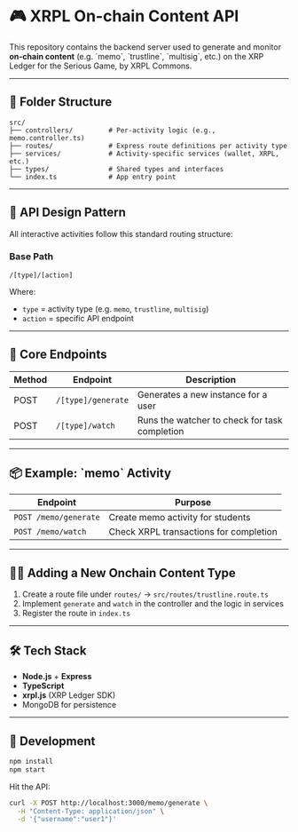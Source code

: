 # 🎮 XRPL On-chain Content API

This repository contains the backend server used to generate and monitor **on-chain content** (e.g. \`memo\`, \`trustline\`, \`multisig\`, etc.) on the XRP Ledger for the Serious Game, by XRPL Commons.

---

## 📁 Folder Structure

```
src/
├── controllers/         # Per-activity logic (e.g., memo.controller.ts)
├── routes/              # Express route definitions per activity type
├── services/            # Activity-specific services (wallet, XRPL, etc.)
├── types/               # Shared types and interfaces
└── index.ts             # App entry point
```

---

## 🧩 API Design Pattern

All interactive activities follow this standard routing structure:

### Base Path

```
/[type]/[action]
```

Where:
- `type` = activity type (e.g. `memo`, `trustline`, `multisig`)
- `action` = specific API endpoint

---

## 🧪 Core Endpoints

| Method | Endpoint                  | Description                                  |
|--------|---------------------------|----------------------------------------------|
| POST   | `/[type]/generate`        | Generates a new instance for a user |
| POST   | `/[type]/watch`           | Runs the watcher to check for task completion |

---

## 📦 Example: \`memo\` Activity

| Endpoint               | Purpose                                |
|------------------------|----------------------------------------|
| `POST /memo/generate`  | Create memo activity for students       |
| `POST /memo/watch`     | Check XRPL transactions for completion  |

---

## 🧑‍🏫 Adding a New Onchain Content Type

1. Create a route file under `routes/` → `src/routes/trustline.route.ts`
2. Implement `generate` and `watch` in the controller and the logic in services
3. Register the route in `index.ts`

---

## 🛠 Tech Stack

- **Node.js** + **Express**
- **TypeScript**
- **xrpl.js** (XRP Ledger SDK)
- MongoDB for persistence

---

## 🧪 Development

```bash
npm install
npm start
```

Hit the API:

```bash
curl -X POST http://localhost:3000/memo/generate \
  -H "Content-Type: application/json" \
  -d '{"username":"user1"}'
```
